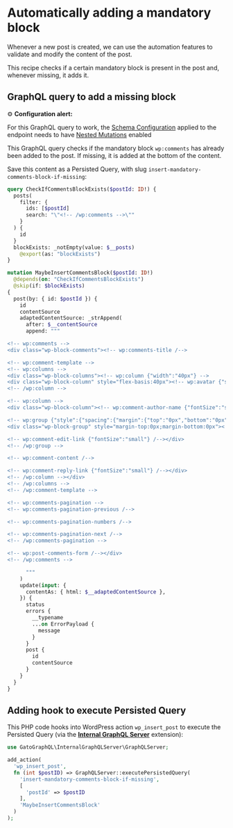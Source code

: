 # Automatically adding a mandatory block

Whenever a new post is created, we can use the automation features to validate and modify the content of the post.

This recipe checks if a certain mandatory block is present in the post and, whenever missing, it adds it.

## GraphQL query to add a missing block

<div class="doc-config-highlight" markdown=1>

⚙️ **Configuration alert:**

For this GraphQL query to work, the [Schema Configuration](https://gatographql.com/guides/use/creating-a-schema-configuration/) applied to the endpoint needs to have [Nested Mutations](https://gatographql.com/guides/schema/using-nested-mutations/) enabled

</div>

This GraphQL query checks if the mandatory block `wp:comments` has already been added to the post. If missing, it is added at the bottom of the content.

Save this content as a Persisted Query, with slug `insert-mandatory-comments-block-if-missing`:

```graphql
query CheckIfCommentsBlockExists($postId: ID!) {
  posts(
    filter: {
      ids: [$postId]
      search: "\"<!-- /wp:comments -->\""
    }
  ) {
    id
  }
  blockExists: _notEmpty(value: $__posts)
    @export(as: "blockExists")
}

mutation MaybeInsertCommentsBlock($postId: ID!)
  @depends(on: "CheckIfCommentsBlockExists")
  @skip(if: $blockExists)
{
  post(by: { id: $postId }) {
    id
    contentSource
    adaptedContentSource: _strAppend(
      after: $__contentSource
      append: """

<!-- wp:comments -->
<div class="wp-block-comments"><!-- wp:comments-title /-->

<!-- wp:comment-template -->
<!-- wp:columns -->
<div class="wp-block-columns"><!-- wp:column {"width":"40px"} -->
<div class="wp-block-column" style="flex-basis:40px"><!-- wp:avatar {"size":40,"style":{"border":{"radius":"20px"}}} /--></div>
<!-- /wp:column -->

<!-- wp:column -->
<div class="wp-block-column"><!-- wp:comment-author-name {"fontSize":"small"} /-->

<!-- wp:group {"style":{"spacing":{"margin":{"top":"0px","bottom":"0px"}}},"layout":{"type":"flex"}} -->
<div class="wp-block-group" style="margin-top:0px;margin-bottom:0px"><!-- wp:comment-date {"fontSize":"small"} /-->

<!-- wp:comment-edit-link {"fontSize":"small"} /--></div>
<!-- /wp:group -->

<!-- wp:comment-content /-->

<!-- wp:comment-reply-link {"fontSize":"small"} /--></div>
<!-- /wp:column --></div>
<!-- /wp:columns -->
<!-- /wp:comment-template -->

<!-- wp:comments-pagination -->
<!-- wp:comments-pagination-previous /-->

<!-- wp:comments-pagination-numbers /-->

<!-- wp:comments-pagination-next /-->
<!-- /wp:comments-pagination -->

<!-- wp:post-comments-form /--></div>
<!-- /wp:comments -->   

      """
    )
    update(input: {
      contentAs: { html: $__adaptedContentSource },
    }) {
      status
      errors {
        __typename
        ...on ErrorPayload {
          message
        }
      }
      post {
        id
        contentSource
      }
    }
  }
}
```

## Adding hook to execute Persisted Query

This PHP code hooks into WordPress action `wp_insert_post` to execute the Persisted Query (via the [**Internal GraphQL Server**](https://gatographql.com/extensions/internal-graphql-server/) extension):

```php
use GatoGraphQL\InternalGraphQLServer\GraphQLServer;

add_action(
  'wp_insert_post',
  fn (int $postID) => GraphQLServer::executePersistedQuery(
    'insert-mandatory-comments-block-if-missing',
    [
      'postId' => $postID
    ],
    'MaybeInsertCommentsBlock'
  )
);
```
